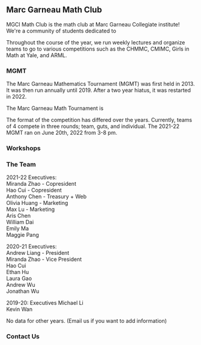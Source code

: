 ## Marc Garneau Math Club

MGCI Math Club is the math club at Marc Garneau Collegiate institute! We're a community of students dedicated to 

Throughout the course of the year, we run weekly lectures and organize teams to go to various competitions such as the CHMMC, CMIMC, Girls in Math at Yale, and ARML. 

### MGMT

The Marc Garneau Mathematics Tournament (MGMT) was first held in 2013. It was then run annually until 2019.  After a two year hiatus, it was restarted in 2022. 

The Marc Garneau Math Tournament is 

The format of the competition has differed over the years. Currently, teams of 4 compete in three rounds; team, guts, and individual. The 2021-22 MGMT ran on June 20th, 2022 from 3-8 pm. 


### Workshops

### The Team
2021-22 Executives:\
Miranda Zhao - Copresident\
Hao Cui - Copresident\
Anthony Chen - Treasury + Web\
Olivia Huang - Marketing\
Max Lu - Marketing\
Aris Chen \
William Dai\
Emily Ma\
Maggie Pang


2020-21 Executives:\
Andrew Liang - President\
Miranda Zhao - Vice President\
Hao Cui\
Ethan Hu\
Laura Gao\
Andrew Wu\
Jonathan Wu

2019-20: Executives
Michael Li \
Kevin Wan

No data for other years. (Email us if you want to add information) 


### Contact Us
